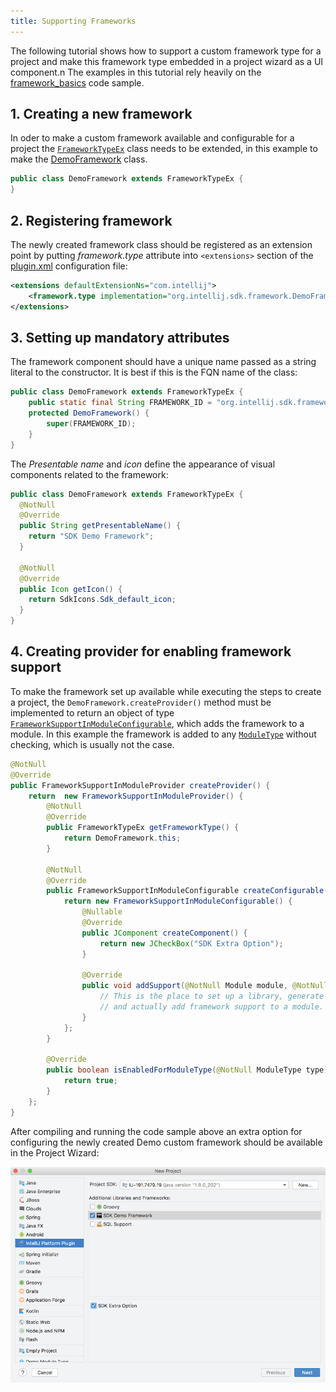 ```yaml
---
title: Supporting Frameworks
---
```


The following tutorial shows how to support a custom framework type for a project and make this framework type embedded in a project wizard as a UI component.n
The examples in this tutorial rely heavily on the [framework_basics](https://github.com/JetBrains/intellij-sdk-docs/tree/master/code_samples/framework_basics) code sample.

## 1. Creating a new framework
In oder to make a custom framework available and configurable for a project the [`FrameworkTypeEx`](upsource:///java/idea-ui/src/com/intellij/framework/FrameworkTypeEx.java) class needs to be extended, in this example to make the [DemoFramework](https://github.com/JetBrains/intellij-sdk-docs/blob/master/code_samples/framework_basics/src/main/java/org/intellij/sdk/framework/DemoFramework.java) class.

```java
public class DemoFramework extends FrameworkTypeEx {
}
```

## 2. Registering framework
The newly created framework class should be registered as an extension point by putting *framework.type* attribute into `<extensions>` section of the 
[plugin.xml](https://github.com/JetBrains/intellij-sdk-docs/blob/master/code_samples/framework_basics/src/main/resources/META-INF/plugin.xml)
configuration file:

```xml
<extensions defaultExtensionNs="com.intellij">
    <framework.type implementation="org.intellij.sdk.framework.DemoFramework"/>
</extensions>
```

## 3. Setting up mandatory attributes
The framework component should have a unique name passed as a string literal to the constructor. 
It is best if this is the FQN name of the class:

```java
public class DemoFramework extends FrameworkTypeEx {
    public static final String FRAMEWORK_ID = "org.intellij.sdk.framework.DemoFramework";
    protected DemoFramework() {
        super(FRAMEWORK_ID);
    }
}
```

The *Presentable name* and *icon* define the appearance of visual components related to the framework:

```java
public class DemoFramework extends FrameworkTypeEx {
  @NotNull
  @Override
  public String getPresentableName() {
    return "SDK Demo Framework";
  }

  @NotNull
  @Override
  public Icon getIcon() {
    return SdkIcons.Sdk_default_icon;
  }
}
```

## 4. Creating provider for enabling framework support
To make the framework set up available while executing the steps to create a project, the 
`DemoFramework.createProvider()` method must be implemented to return an object of type [`FrameworkSupportInModuleConfigurable`](upsource:///java/idea-ui/src/com/intellij/framework/addSupport/FrameworkSupportInModuleConfigurable.java), which adds the framework to a module. 
In this example the framework is added to any [`ModuleType`](upsource:///platform/lang-api/src/com/intellij/openapi/module/ModuleType.java) without checking, which is usually not the case.

```java
@NotNull
@Override
public FrameworkSupportInModuleProvider createProvider() {
    return  new FrameworkSupportInModuleProvider() {
        @NotNull
        @Override
        public FrameworkTypeEx getFrameworkType() {
            return DemoFramework.this;
        }

        @NotNull
        @Override
        public FrameworkSupportInModuleConfigurable createConfigurable(@NotNull FrameworkSupportModel model) {
            return new FrameworkSupportInModuleConfigurable() {
                @Nullable
                @Override
                public JComponent createComponent() {
                    return new JCheckBox("SDK Extra Option");
                }

                @Override
                public void addSupport(@NotNull Module module, @NotNull ModifiableRootModel model, @NotNull ModifiableModelsProvider provider) {
                    // This is the place to set up a library, generate a specific file, etc
                    // and actually add framework support to a module.
                }
            };
        }

        @Override
        public boolean isEnabledForModuleType(@NotNull ModuleType type) {
            return true;
        }
    };
}
```

After compiling and running the code sample above an extra option for configuring the newly created Demo custom framework should be available in the Project Wizard: 

![Custom Framework Support](framework/img/custom_framework.png)









